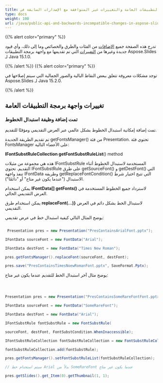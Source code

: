 ```yaml
---
title: واجهة برمجة التطبيقات العامة والتغييرات غير المتوافقة مع الإصدارات السابقة في Aspose.Slides لـ Java 15.1.0
type: docs
weight: 100
url: /java/public-api-and-backwards-incompatible-changes-in-aspose-slides-for-java-15-1-0/
---
```


{{% alert color="primary" %}} 

تدرج هذه الصفحة جميع [الإضافات](/slides/java/public-api-and-backwards-incompatible-changes-in-aspose-slides-for-java-15-1-0/) من الفئات والطرق والخصائص وما إلى ذلك، وأي قيود جديدة وغيرها من [التغييرات](/slides/java/public-api-and-backwards-incompatible-changes-in-aspose-slides-for-java-15-1-0/) التي تم تقديمها مع واجهة برمجة التطبيقات Aspose.Slides لـ Java 15.1.0.

{{% /alert %}} {{% alert color="primary" %}} 

توجد مشكلات معروفة تتعلق ببعض النقاط البالية والصور الجمالية التي سيتم إصلاحها في Aspose.Slides لـ Java 15.2.0.

{{% /alert %}} 
## **تغييرات واجهة برمجة التطبيقات العامة**
### **تمت إضافة وظيفة استبدال الخطوط**
تمت إضافة إمكانية استبدال الخطوط بشكل عالمي عبر العرض التقديمي ومؤقتًا للتقديم.

تم تقديم الطريقة الجديدة getFontsManager() من فئة Presentation. تحتوي فئة FontsManager على الأعضاء التالية:

**IFontSubstRuleCollection getFontSubstRuleList**() method

هذه هي مجموعة من مثيلات IFontSubstRule المستخدمة لاستبدال الخطوط أثناء التقديم. تحتوي IFontSubstRule على طرق getSourceFont() و getDestFont() التي تنفذ واجهة IFontData وطريقة getReplaceFontCondition() التي تتيح اختيار شرط الاستبدال ("عندما يكون غير متاح" أو "دائمًا").

يمكن استخدام **IFontData[] getFonts()** لاسترداد جميع الخطوط المستخدمة في العرض التقديمي الحالي.

يمكن استخدام طرق **replaceFont(...)}** لاستبدال الخط بشكل دائم في العرض التقديمي.

يوضح المثال التالي كيفية استبدال خط في عرض تقديمي:

``` java

 Presentation pres = new Presentation("PresContainsArialFont.pptx");

IFontData sourceFont = new FontData("Arial");

IFontData destFont = new FontData("Times New Roman");

pres.getFontsManager().replaceFont(sourceFont, destFont);

pres.save("PresContainsTimesNoewRomanFont.pptx", SaveFormat.Pptx);

```

يوضح مثال آخر استبدال الخط للتقديم عندما يكون غير متاح:

``` java



Presentation pres = new Presentation("PresContainsSomeRareFontFont.pptx");

IFontData sourceFont = new FontData("SomeRareFont");

IFontData destFont = new FontData("Arial");

IFontSubstRule fontSubstRule = new FontSubstRule(

sourceFont, destFont, FontSubstCondition.WhenInaccessible);

IFontSubstRuleCollection fontSubstRuleCollection = new FontSubstRuleCollection();

fontSubstRuleCollection.add(fontSubstRule);

pres.getFontsManager().setFontSubstRuleList(fontSubstRuleCollection);

// سيتم استخدام خط Arial بدلاً من SomeRareFont عندما يكون غير متاح

pres.getSlides().get_Item(0).getThumbnail(1, 1);

```